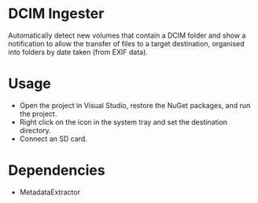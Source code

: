 # DCIM Ingester
Automatically detect new volumes that contain a DCIM folder and show a notification to allow the transfer of files to a target destination, organised into folders by date taken (from EXIF data).

# Usage
- Open the project in Visual Studio, restore the NuGet packages, and run the project.
- Right click on the icon in the system tray and set the destination directory.
- Connect an SD card.

# Dependencies
- MetadataExtractor
